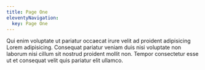 ```yaml
---
title: Page One
eleventyNavigation:
  key: Page One
---
```


Qui enim voluptate ut pariatur occaecat irure velit ad proident adipisicing Lorem adipisicing. Consequat pariatur veniam duis nisi voluptate non laborum nisi cillum sit nostrud proident mollit non. Tempor consectetur esse ut et consequat velit quis pariatur elit ullamco.